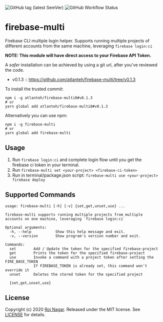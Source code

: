 ![GitHub tag (latest SemVer)](https://img.shields.io/github/v/tag/atlanteh/firebase-multi)
![GitHub Workflow Status](https://img.shields.io/github/workflow/status/atlanteh/firebase-multi/npm-publish)

firebase-multi
========

Firebase CLI multiple login helper. Supports running multiple projects of different accounts from the same machine, leveraging `firebase login:ci`

**NOTE: This module will have direct access to your Firebase API Token.**

A _safer_ installation can be achieved by using a git url, after you've reviewed the code.
- v0.1.3 :: https://github.com/atlanteh/firebase-multi/tree/v0.1.3

To install the trusted commit:
```
npm i -g atlanteh/firebase-multi0#v0.1.3
# or
yarn global add atlanteh/firebase-multi0#v0.1.3
```

Alternatively you can use npm:
```
npm i -g firebase-multi
# or
yarn global add firebase-multi
```

Usage
-------

1. Run `firebase login:ci` and complete login flow until you get the firebase ci token in your terminal.
2. Run `firebase-multi set <your-project> <firebase-ci-token>`
3. Run in terminal/package.json script: `firebase-multi use <your-project> firebase deploy`

Supported Commands
-------

```
usage: firebase-multi [-h] [-v] {set,get,unset,use} ...

firebase-multi supports running multiple projects from multiple accounts on one machine, leveraging `firebase login:ci`

Optional arguments:
  -h, --help           Show this help message and exit.
  -v, --version        Show program's version number and exit.

Commands:
  set        Add / Update the token for the specified firebase-project
  get        Prints the token for the specified firebase-project
  use        Invoke a command with a project token after setting the FIRE_BASE_TOKEN
             If FIREBASE_TOKEN is already set, this command won't override it
  unset      Deletes the stored token for the specified project

  {set,get,unset,use}
```

License
-------
Copyright (c) 2020 [Roi Nagar](https://github.com/atlanteh).
Released under the MIT license. See [LICENSE](https://github.com/atlanteh/firebase-multi/blob/master/LICENSE) for details.

